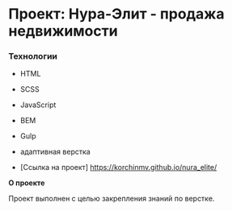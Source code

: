 # Проект: Нура-Элит - продажа недвижимости

### Технологии

- HTML
- SCSS
- JavaScript
- BEM
- Gulp
- адаптивная верстка

- [Ссылка на проект] https://korchinmv.github.io/nura_elite/

**О проекте**

Проект выполнен с целью закрепления знаний по верстке.

